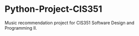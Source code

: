 # Python-Project-CIS351

Music recommendation project for CIS351 Software Design and Programming II.

